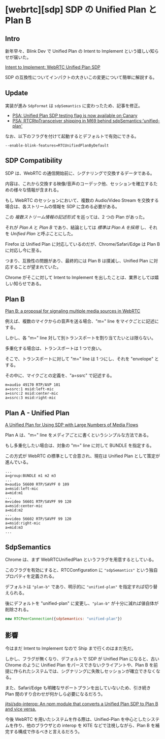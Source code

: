 # [webrtc][sdp] SDP の Unified Plan と Plan B

## Intro

新年早々、Blink Dev で Unified Plan の Intent to Implement という嬉しい知らせが届いた。

[Intent to Implement: WebRTC Unified Plan SDP](https://groups.google.com/a/chromium.org/forum/#!msg/blink-dev/Qgwfl-nD0Zs/u45qUqRHBwAJ)

SDP の互換性についてインパクトの大きいこの変更について簡単に解説する。


## Update

実装が進み `SdpFormat` は `sdpSemantics` に変わったため、記事を修正。

- [PSA: Unified Plan SDP testing flag is now available on Canary](https://groups.google.com/forum/#!topic/discuss-webrtc/x8lcqHRlWmA)
- [PSA: RTCRtpTransceiver shipping in M69 behind sdpSemantics:'unified-plan'](https://groups.google.com/forum/#!msg/discuss-webrtc/zMB1aL6eZ1Q/gVVQ_4rSBAAJ)

なお、以下のフラグを付けて起動するとデフォルトで有効にできる。

`--enable-blink-features=RTCUnifiedPlanByDefault`


## SDP Compatibility

SDP は、WebRTC の通信開始前に、シグナリングで交換するデータである。

内容は、これから交換する映像/音声のコーデック他、セッションを確立するための様々な情報が含まれる。

もし WebRTC のセッションにおいて、複数の Audio/Video Stream を交換する場合は、各ストリームの情報を SDP に含める必要がある。

この *複数ストリーム情報の記述形式* を巡っては、2 つの Plan があった。

それが *Plan A* と *Plan B* であり、結論としては *標準は Plan A を採用* し、それを *Unified Plan* と呼ぶことにした。

Firefox は Unified Plan に対応しているのだが、Chrome/Safari/Edge は Plan B に対応し今に至る。

つまり、互換性の問題があり、最終的には Plan B は撲滅し、Unified Plan に対応することが望まれていた。

Chrome がそこに対して Intent to Implement を出したことは、業界としては嬉しい知らせである。


## Plan B

[Plan B: a proposal for signaling multiple media sources in WebRTC](https://tools.ietf.org/html/draft-uberti-rtcweb-plan-00)

例えば、複数のマイクからの音声を送る場合、"m=" line をマイクごとに記述にする。

しかし、各 "m=" line 対して別トランスポートを割り当てたいとは限らない。

多重化する場合は、トランスポートは 1 つで良い。

そこで、トランスポートに対して "m=" line は 1 つにし、それを "envelope" とする。

その中に、マイクごとの定義を、"a=ssrc" で記述する。

```sdp
m=audio 49170 RTP/AVP 101
a=ssrc:1 msid:left-mic
a=ssrc:2 msid:center-mic
a=ssrc:3 msid:right-mic
```


## Plan A - Unified Plan

[A Unified Plan for Using SDP with Large Numbers of Media Flows](https://tools.ietf.org/html/draft-roach-mmusic-unified-plan-00)

Plan A は、"m=" line をメディアごとに書くというシンプルな方法である。

もし多重化したい場合は、対象の "m=" line に対して BUNDLE を指定する。

この方式が WebRTC の標準として合意され、現在は Unified Plan として策定が進んでいる。

```sdp
...
a=group:BUNDLE m1 m2 m3
...
m=audio 56600 RTP/SAVPF 0 109
a=msid:left-mic
a=mid:m1
...
m=video 56601 RTP/SAVPF 99 120
a=msid:center-mic
a=mid:m2
...
m=video 56602 RTP/SAVPF 99 120
a=msid:right-mic
a=mid:m3
...
```


## SdpSemantics

Chrome は、まず WebRTCUnifiedPlan というフラグを用意するとしている。

このフラグを有効にすると、RTCConfiguration に `"sdpSemantics"` という独自プロパティを定義される。

デフォルトは `"plan-b"` であり、明示的に `"unified-plan"` を指定すれば切り替えられる。

後にデフォルトを "unified-plan" に変更し、`"plan-b"` が十分に減れば値自体が削除される。

```js
new RTCPeerConnection({sdpSemantics: "unified-plan"})
```


## 影響

今はまだ Intent to Implement なので Ship まで行くのはまだ先だ。

しかし、フラグが無くなり、デフォルトで SDP が Unified Plan になると、古い Chrome のように Unified Plan をパースできないクライアントや、Plan B を前提に作られたシステムでは、シグナリングに失敗しセッションが確立できなくなる。

また、Safari/Edge も明確なサポートプランを出していないため、引き続き Plan 間のすり合わせが何かしら必要になるだろう。

[jitsi/sdp-interop: An npm module that converts a Unified Plan SDP to Plan B and vice versa.](https://github.com/jitsi/sdp-interop)

今後 WebRTC を用いたシステムを作る際は、Unified-Plan を中心としたシステムを作り、他のブラウザとの interop を KITE などで注視しながら、Plan B を補完する構成で作るべきと言えるだろう。